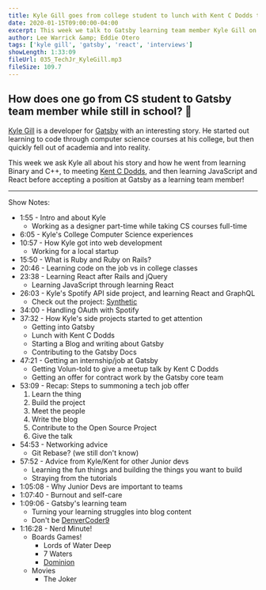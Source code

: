 ```yaml
---
title: Kyle Gill goes from college student to lunch with Kent C Dodds to working for Gatsby
date: 2020-01-15T09:00:00-04:00
excerpt: This week we talk to Gatsby learning team member Kyle Gill on how he became a web developer, and how you can apply what Kyle learned on his journey to your own job search and career.
author: Lee Warrick &amp; Eddie Otero
tags: ['kyle gill', 'gatsby', 'react', 'interviews']
showLength: 1:33:09
fileUrl: 035_TechJr_KyleGill.mp3
fileSize: 109.7
---
```


## How does one go from CS student to Gatsby team member while still in school? 🤔

[Kyle Gill](https://kylegill.com/) is a developer for [Gatsby](https://gatsbyjs.org) with an interesting story. He started out learning to code through computer science courses at his college, but then quickly fell out of academia and into reality.

This week we ask Kyle all about his story and how he went from learning Binary and C++, to meeting [Kent C Dodds](https://twitter.com/kentcdodds), and then learning JavaScript and React before accepting a position at Gatsby as a learning team member!

---

Show Notes:
* 1:55 - Intro and about Kyle
  * Working as a designer part-time while taking CS courses full-time
* 6:05 - Kyle's College Computer Science experiences
* 10:57 - How Kyle got into web development
  * Working for a local startup
* 15:50 - What is Ruby and Ruby on Rails?
* 20:46 - Learning code on the job vs in college classes
* 23:38 - Learning React after Rails and jQuery
  * Learning JavaScript through learning React
* 26:03 - Kyle's Spotify API side project, and learning React and GraphQL
  * Check out the project: [Synthetic](https://synthetic.netlify.com/)
* 34:00 - Handling OAuth with Spotify
* 37:32 - How Kyle's side projects started to get attention
  * Getting into Gatsby
  * Lunch with Kent C Dodds
  * Starting a Blog and writing about Gatsby
  * Contributing to the Gatsby Docs
* 47:21 - Getting an internship/job at Gatsby
  * Getting Volun-told to give a meetup talk by Kent C Dodds
  * Getting an offer for contract work by the Gatsby core team
* 53:09 - Recap: Steps to summoning a tech job offer
  1. Learn the thing
  1. Build the project
  1. Meet the people
  1. Write the blog
  1. Contribute to the Open Source Project
  1. Give the talk
* 54:53 - Networking advice
  * Git Rebase? (we still don't know)
* 57:52 - Advice from Kyle/Kent for other Junior devs
  * Learning the fun things and building the things you want to build
  * Straying from the tutorials
* 1:05:08 - Why Junior Devs are important to teams
* 1:07:40 - Burnout and self-care
* 1:09:06 - Gatsby's learning team
  * Turning your learning struggles into blog content
  * Don't be [DenverCoder9](https://xkcd.com/979/)
* 1:16:28 - Nerd Minute!
  * Boards Games!
    * Lords of Water Deep
    * 7 Waters
    * [Dominion](https://en.wikipedia.org/wiki/Dominion_(card_game))
  * Movies
    * The Joker